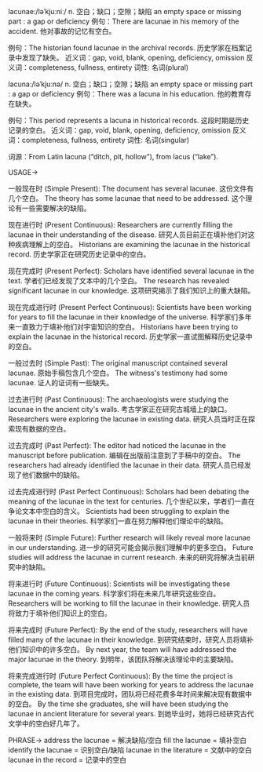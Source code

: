 lacunae:/ləˈkjuːniː/
n.
空白；缺口；空隙；缺陷
an empty space or missing part : a gap or deficiency
例句：There are lacunae in his memory of the accident. 他对事故的记忆有空白。

例句：The historian found lacunae in the archival records. 历史学家在档案记录中发现了缺失。
近义词：gap, void, blank, opening, deficiency, omission
反义词：completeness, fullness, entirety
词性: 名词(plural)


lacuna:/ləˈkjuːnə/
n.
空白；缺口；空隙；缺陷
an empty space or missing part : a gap or deficiency
例句：There was a lacuna in his education. 他的教育存在缺失。

例句：This period represents a lacuna in historical records. 这段时期是历史记录的空白。
近义词：gap, void, blank, opening, deficiency, omission
反义词：completeness, fullness, entirety
词性: 名词(singular)


词源：From Latin lacuna (“ditch, pit, hollow”), from lacus (“lake”).

USAGE->

一般现在时 (Simple Present):
The document has several lacunae.  这份文件有几个空白。
The theory has some lacunae that need to be addressed.  这个理论有一些需要解决的缺陷。

现在进行时 (Present Continuous):
Researchers are currently filling the lacunae in their understanding of the disease. 研究人员目前正在填补他们对这种疾病理解上的空白。
Historians are examining the lacunae in the historical record. 历史学家正在研究历史记录中的空白。

现在完成时 (Present Perfect):
Scholars have identified several lacunae in the text. 学者们已经发现了文本中的几个空白。
The research has revealed significant lacunae in our knowledge. 这项研究揭示了我们知识上的重大缺陷。

现在完成进行时 (Present Perfect Continuous):
Scientists have been working for years to fill the lacunae in their knowledge of the universe. 科学家们多年来一直致力于填补他们对宇宙知识的空白。
Historians have been trying to explain the lacunae in the historical record. 历史学家一直试图解释历史记录中的空白。

一般过去时 (Simple Past):
The original manuscript contained several lacunae.  原始手稿包含几个空白。
The witness's testimony had some lacunae.  证人的证词有一些缺失。

过去进行时 (Past Continuous):
The archaeologists were studying the lacunae in the ancient city's walls.  考古学家正在研究古城墙上的缺口。
Researchers were exploring the lacunae in existing data. 研究人员当时正在探索现有数据的空白。


过去完成时 (Past Perfect):
The editor had noticed the lacunae in the manuscript before publication.  编辑在出版前注意到了手稿中的空白。
The researchers had already identified the lacunae in their data. 研究人员已经发现了他们数据中的缺陷。


过去完成进行时 (Past Perfect Continuous):
Scholars had been debating the meaning of the lacunae in the text for centuries.  几个世纪以来，学者们一直在争论文本中空白的含义。
Scientists had been struggling to explain the lacunae in their theories. 科学家们一直在努力解释他们理论中的缺陷。

一般将来时 (Simple Future):
Further research will likely reveal more lacunae in our understanding.  进一步的研究可能会揭示我们理解中的更多空白。
Future studies will address the lacunae in current research. 未来的研究将解决当前研究中的缺陷。

将来进行时 (Future Continuous):
Scientists will be investigating these lacunae in the coming years.  科学家们将在未来几年研究这些空白。
Researchers will be working to fill the lacunae in their knowledge. 研究人员将致力于填补他们知识上的空白。


将来完成时 (Future Perfect):
By the end of the study, researchers will have filled many of the lacunae in their knowledge.  到研究结束时，研究人员将填补他们知识中的许多空白。
By next year, the team will have addressed the major lacunae in the theory. 到明年，该团队将解决该理论中的主要缺陷。

将来完成进行时 (Future Perfect Continuous):
By the time the project is complete, the team will have been working for years to address the lacunae in the existing data.  到项目完成时，团队将已经花费多年时间来解决现有数据中的空白。
By the time she graduates, she will have been studying the lacunae in ancient literature for several years. 到她毕业时，她将已经研究古代文学中的空白好几年了。


PHRASE->
address the lacunae = 解决缺陷/空白
fill the lacunae = 填补空白
identify the lacunae = 识别空白/缺陷
lacunae in the literature =  文献中的空白
lacunae in the record = 记录中的空白

